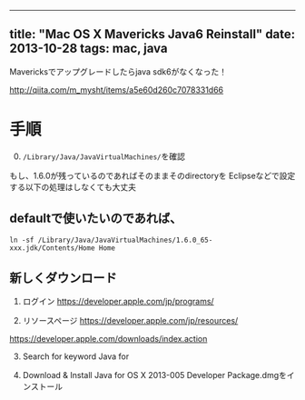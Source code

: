 ---
title: "Mac OS X Mavericks Java6 Reinstall"
date: 2013-10-28
tags: mac, java
---------------

Mavericksでアップグレードしたらjava sdk6がなくなった！

<http://qiita.com/m_mysht/items/a5e60d260c7078331d66>

# 手順

0. `/Library/Java/JavaVirtualMachines/`を確認

もし、1.6.0が残っているのであればそのままそのdirectoryを
Eclipseなどで設定する以下の処理はしなくても大丈夫

## defaultで使いたいのであれば、

`ln -sf /Library/Java/JavaVirtualMachines/1.6.0_65-xxx.jdk/Contents/Home Home`


## 新しくダウンロード

1. ログイン
<https://developer.apple.com/jp/programs/>

2. リソースページ
<https://developer.apple.com/jp/resources/>

<https://developer.apple.com/downloads/index.action>

3. Search for keyword
Java for

4. Download & Install
Java for OS X 2013-005 Developer Package.dmgをインストール



